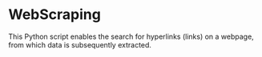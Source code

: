 # WebScraping
 This Python script enables the search for hyperlinks (links) on a webpage, from which data is subsequently extracted.
